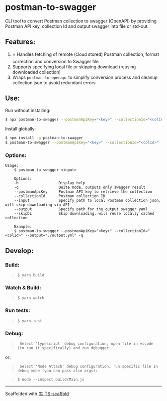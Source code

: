 # postman-to-swagger

CLI tool to convert Postman collection to swagger (OpenAPI) by providing Postman API key, collection Id and output swagger into file or std-out.

## Features:

1. ⭐️ Handles fetching of remote (cloud stored) Postman collection, format correction and conversion to Swagger file
1. Supports specifying local file or skipping download (reusing downloaded collection)
1. Wraps `postman-to-openapi` to simplify conversion process and cleanup collection json to avoid redundant errors

## Use:

Run without installing:

```sh
$ npx postman-to-swagger --postmanApiKey="<key>" --collectionId="<colId>" --output="./output.yml" -q
```

Install globally:

```sh
$ npm install -g postman-to-swagger
$ postman-to-swagger --postmanApiKey="<key>" --collectionId="<colId>" --output="./output.yml" -q
```

### Options:

```
Usage:
    $ postman-to-swagger <input>

    Options:
    -h                  Display help
    -q                  Quite mode, outputs only swagger result
    --postmanApiKey     Postman API key to retrieve the collection
    --collectionId      Postman collection ID
    --input             Specify path to local Postman collection json, will skip downloading via API
    --output            Specify path for the output swagger yaml
    --skipDL            Skip downloading, will reuse locally cached collection

    Example:
    $ postman-to-swagger --postmanApiKey="<key>" --collectionId="<colId>" --output="./output.yml" -q
```

## Develop:

### Build:

> `$ yarn build`

### Watch & Build:

> `$ yarn watch`

### Run tests:

> `$ yarn test`

### Debug:

> ` Select 'typescript' debug configuration, open file in vscode (to run it specifically) and run debugger`

or:

> ` Select 'Node Attach' debug configuration, run specific file in debug mode (you can pass also args):`

> `$ node --inspect build/Main.js`

---

Scaffolded with [🏗 TS-scaffold](https://github.com/Livshitz/ts-scaffold.git)
